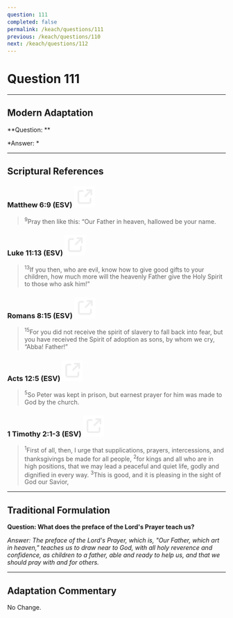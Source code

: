 ```yaml
---
question: 111
completed: false
permalink: /keach/questions/111
previous: /keach/questions/110
next: /keach/questions/112
---
```

# Question 111

---
## Modern Adaptation
**Question: **

*Answer: *

---
## Scriptural References
### Matthew 6:9 (ESV) <a href="https://biblegateway.com/passage/?search=Matthew+6%3A9&version=ESV"><img src="/assets/svg/link.svg"/></a>
> <sup>9</sup>Pray then like this: “Our Father in heaven, hallowed be your name.

### Luke 11:13 (ESV) <a href="https://biblegateway.com/passage/?search=Luke+11%3A13&version=ESV"><img src="/assets/svg/link.svg"/></a>
> <sup>13</sup>If you then, who are evil, know how to give good gifts to your children, how much more will the heavenly Father give the Holy Spirit to those who ask him!”

### Romans 8:15 (ESV) <a href="https://biblegateway.com/passage/?search=Romans+8%3A15&version=ESV"><img src="/assets/svg/link.svg"/></a>
> <sup>15</sup>For you did not receive the spirit of slavery to fall back into fear, but you have received the Spirit of adoption as sons, by whom we cry, “Abba! Father!”

### Acts 12:5 (ESV) <a href="https://biblegateway.com/passage/?search=Acts+12%3A5&version=ESV"><img src="/assets/svg/link.svg"/></a>
> <sup>5</sup>So Peter was kept in prison, but earnest prayer for him was made to God by the church.

### 1 Timothy 2:1-3 (ESV) <a href="https://biblegateway.com/passage/?search=1+Timothy+2%3A1-3&version=ESV"><img src="/assets/svg/link.svg"/></a>
> <sup>1</sup>First of all, then, I urge that supplications, prayers, intercessions, and thanksgivings be made for all people,
> <sup>2</sup>for kings and all who are in high positions, that we may lead a peaceful and quiet life, godly and dignified in every way.
> <sup>3</sup>This is good, and it is pleasing in the sight of God our Savior,


---
## Traditional Formulation
**Question: What does the preface of the Lord's Prayer teach us?**

*Answer: The preface of the Lord's Prayer, which is, "Our Father, which art in heaven," teaches us to draw near to God, with all holy reverence and confidence, as children to a father, able and ready to help us, and that we should pray with and for others.*

---
## Adaptation Commentary
No Change.